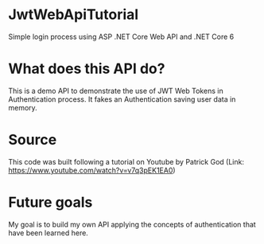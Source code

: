 # JwtWebApiTutorial
Simple login process using ASP .NET Core Web API and .NET Core 6

# What does this API do?
This is a demo API to demonstrate the use of JWT Web Tokens in Authentication process.
It fakes an Authentication saving user data in memory.

# Source
This code was built following a tutorial on Youtube by Patrick God (Link: https://www.youtube.com/watch?v=v7q3pEK1EA0)

# Future goals
My goal is to build my own API applying the concepts of authentication that have been learned here.
